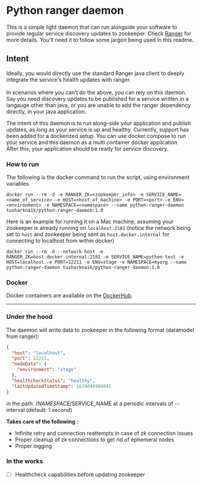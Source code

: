 # Python ranger daemon

This is a simple light daemon that can run alongside your software to provide regular service discovery updates to zookeeper.
Check [Ranger](https://github.com/appform-io/ranger) for more details. You'll need it to follow some jargon being used in this readme.

## Intent
Ideally, you would directly use the standard Ranger java client to deeply integrate the service's health updates with ranger.<br>  
In scenarios where you can't do the above, you can rely on this daemon. 
Say you need discovery updates to be published for a service written in a langauge other than java, or you are unable to add the ranger dependency directly, in your java application.

The intent of this daemon is to run along-side your application and publish updates, as long as your service is up and healthy.
Currently, support has been added for a dockerized setup.
You can use docker compose to run your service and this daemon as a multi container docker application<br>
After this, your application should be ready for service discovery.

### How to run
The following is the docker command to run the script, using environment variables
```shell
docker run --rm -d -e RANGER_ZK=<zookeeper_info> -e SERVICE_NAME=<name_of_service> -e HOST=<host_of_machine> -e PORT=<port> -e ENV=<environment> -e NAMESPACE=<namespace> --name python-ranger-daemon tusharknaik/python-ranger-daemon:1.0
```

Here is an example for running it on a Mac machine, assuming your zookeeper is already running on `localhost:2181` (notice the network being set to `host` and zookeeper being sent as `host.docker.internal` for connecting to localhost from within docker)
```shell
docker run --rm -d --network host -e RANGER_ZK=host.docker.internal:2181 -e SERVICE_NAME=python-test -e HOST=localhost -e PORT=12211 -e ENV=stage -e NAMESPACE=myorg --name python-ranger-daemon tusharknaik/python-ranger-daemon:1.0
```

### Docker
Docker containers are available on the [DockerHub](https://hub.docker.com/repository/docker/tusharknaik/python-ranger-daemon).

---

### Under the hood
The daemon will write data to zookeeper in the following format (datamodel from ranger):
```json
{
  "host": "localhost",
  "port": 12211,
  "nodeData": {
    "environment": "stage"
  },
  "healthcheckStatus": "healthy",
  "lastUpdatedTimeStamp": 1639044989841
}
```
in the path: /$NAMESPACE/$SERVICE_NAME
at a periodic intervals of --interval (default: 1 second)

**Takes care of the following :**
- Infinite retry and connection reattempts in case of zk connection issues
- Proper cleanup of zk connections to get rid of ephemeral nodes
- Proper logging



### In the works
- [ ] Healthcheck capabilities before updating zookeeper

